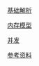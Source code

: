 [基础解析](base/README.md)

[内存模型](jvm/README.md)

[并发](./concurrence/README.md)

[参考资料](./other/README.md)
